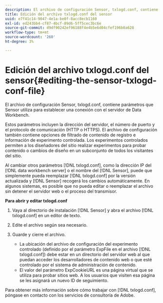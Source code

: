 ```yaml
---
description: El archivo de configuración Sensor, txlogd.conf, contiene parámetros que Sensor utiliza para establecer una conexión con el servidor de Data Workbench.
title: Edición del archivo txlogd.conf del sensor
uuid: e7f41c14-9047-4e1a-be0f-8acc8ecb1160
exl-id: ed243bb4-cf87-4bcf-89d6-5ff5cec3bc6e
source-git-commit: d9df90242ef96188f4e4b5e6d04cfef196b0a628
workflow-type: tm+mt
source-wordcount: '260'
ht-degree: 3%

---
```


# Edición del archivo txlogd.conf del sensor{#editing-the-sensor-txlogd-conf-file}

El archivo de configuración Sensor, txlogd.conf, contiene parámetros que Sensor utiliza para establecer una conexión con el servidor de Data Workbench.

Estos parámetros incluyen la dirección del servidor, el número de puerto y el protocolo de comunicación (HTTP o HTTPS). El archivo de configuración también contiene opciones de filtrado de contenido de registro e información de experimento controlada. Los experimentos controlados permiten a los diseñadores del sitio realizar experimentos para probar contenido o cambios de diseño en un subconjunto de todos los visitantes del sitio.

Al cambiar otros parámetros [!DNL txlogd.conf], como la dirección IP del [!DNL data workbench server] o el nombre del [!DNL Sensor], puede que simplemente pueda reemplazar [!DNL txlogd.conf] por la versión actualizada y [!DNL Sensor] recogerá los cambios automáticamente. En algunos sistemas, es posible que no pueda editar o reemplazar el archivo sin detener el servidor web o el proceso del transmisor.

**Para abrir y editar txlogd.conf**

1. Vaya al directorio de instalación [!DNL Sensor] y abra el archivo [!DNL txlogd.conf] en un editor de texto.
1. Edite el archivo según sea necesario.
1. Guarde y cierre el archivo.

   * La ubicación del archivo de configuración del experimento controlado (definido por el parámetro ExpFile en el archivo [!DNL txlogd.conf]) debe estar en un directorio del servidor web al que puedan acceder los desarrolladores de contenido web o que esté controlado por el sistema de administración de contenido.
   * El valor del parámetro ExpCookieURL es una página virtual que se utiliza para probar sitios web. A los usuarios que visiten esa página se les asignará un nuevo ID de seguimiento.

Para obtener más información sobre cómo trabajar con [!DNL txlogd.conf], póngase en contacto con los servicios de consultoría de Adobe.
